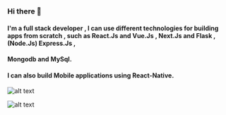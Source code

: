 ### Hi there 👋
#### I'm a full stack developer , I can use different technologies for building apps from scratch , such as React.Js and Vue.Js , Next.Js and Flask ,(Node.Js) Express.Js ,
#### Mongodb and MySql.
#### I can also build Mobile applications using React-Native.

![alt text][logo]

![alt text][logo1]

[logo]: https://encrypted-tbn0.gstatic.com/images?q=tbn:ANd9GcTIk42GFdCUMOuMMXZuhfS0nqHOctKkOYXTLQ&usqp=CAU "javascript framework"


[logo1]: https://www.google.com/imgres?imgurl=https%3A%2F%2Fpythonprogramming.net%2Fstatic%2Fimages%2Fmainlogowhitethick.jpg&imgrefurl=https%3A%2F%2Fpythonprogramming.net%2F&tbnid=kyDQVMfOQlnH4M&vet=10CEoQMyjZAmoXChMI8JjCpubd7QIVAAAAAB0AAAAAEAQ..i&docid=MMkvtbJfDnuiWM&w=320&h=320&q=python%20programming&client=ubuntu&ved=0CEoQMyjZAmoXChMI8JjCpubd7QIVAAAAAB0AAAAAEAQ "Python"

<!--
**azizmobarak/azizmobarak** is a ✨ _special_ ✨ repository because its `README.md` (this file) appears on your GitHub profile.


- 🔭 I’m currently working on ...
- 🌱 I’m currently learning ...
- 👯 I’m looking to collaborate on ...
- 🤔 I’m looking for help with ...
- 💬 Ask me about ...
- 📫 How to reach me: ...
- 😄 Pronouns: ...
- ⚡ Fun fact: ...
-->
